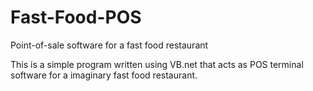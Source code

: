 # Fast-Food-POS
Point-of-sale software for a fast food restaurant

This is a simple program written using VB.net that acts as POS terminal software for a imaginary fast food restaurant.
